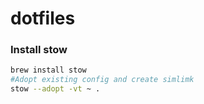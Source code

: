 # dotfiles

### Install stow

```bash
brew install stow
#Adopt existing config and create simlimk
stow --adopt -vt ~ .
```

